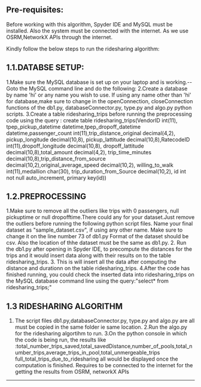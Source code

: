 

Pre-requisites:
------------

Before working with this algorithm, Spyder IDE and MySQL must be installed. Also the system must be connected with the internet. As we use OSRM,NetworkX APIs through the internet.

Kindly follow the below steps to run the ridesharing algorithm:

1.1.DATABSE SETUP:
-----------------------
1.Make sure the MySQL database is set up on your laptop and is working.--
Goto the MySQL command line and do the following:
2.Create a database by name 'hi' or any name you wish to use.
  If using any name other than 'hi' for database,make sure to change in the openConnection, closeConnection functions of the db1.py,
  databaseConnector.py, type.py and algo.py python scripts.
3.Create a table ridesharing_trips before running the preprocessing code using the query : 
create table ridesharing_trips(VendorID int(11), tpep_pickup_datetime datetime,tpep_dropoff_datetime datetime,passenger_count  int(11),trip_distance_original decimal(4,2),
 pickup_longitude decimal(10,8), pickup_lattitude decimal(10,8),RatecodeID  int(11),dropoff_longitude decimal(10,8), dropoff_lattitude decimal(10,8),total_amount decimal(4,2),
 trip_time_minutes decimal(10,8),trip_distance_from_source decimal(10,2),original_average_speed  decimal(10,2), willing_to_walk int(11),medallion char(30),
  trip_duration_from_Source decimal(10,2), id int not null auto_increment, primary key(id))


1.2.PREPROCESSING
------------------------------
1.Make sure to remove all the outliers like trips with 0 passengers, null pickuptime or null dropofftime.There could any for your dataset.Just remove the outliers 
  before running the following python script files. Name your final dataset as "sample_dataset.csv", if using any other name. Make sure to change it on the line number 73 of db1.py
  Format of the dataset should be csv. Also the location of thhe dataset must be the same as db1.py.
2. Run the db1.py  after opening in Spyder IDE, to precompute the distances for the trips and  it would insert data along with their results
   on to the table ridesharing_trips.
3. This is will insert all the data after computing the distance and durationn on the table ridesharing_trips.
4.After the code has finished running, you could check the inserted data into ridesharing_trips on the MySQL database command line using the query:"select* from ridesharing_trips;"

1.3 RIDESHARING ALGORITHM
-----------------------------

1. The script files db1.py,databaseConnector.py, type.py and algo.py are all must be copied in the same folder ie same location.
2.Run the algo.py for the ridesharing algortihm to run.
3.On the python console in which the code is being run, the results like :total_number_trips_saved,total_savedDistance,number_of_pools,total_number_trips,average_trips_in_pool,total_unmergeable_trips
full_total_trips_due_to_ridesharing all would be displayed once the computation is finished. Requires to be connected to the internet for the getting the results from OSRM, networkX APIs
----------------
